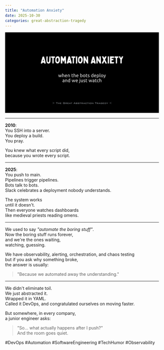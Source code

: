 ```yaml
---
title: "Automation Anxiety"
date: 2025-10-30
categories: great-abstraction-tragedy
---
```


![Automation Anxiety](/res/automation-anxiety.png)

---

**2010**:  
You SSH into a server.  
You deploy a build.  
You pray.

You knew what every script did,  
because you wrote every script.

---

**2025**:  
You push to main.  
Pipelines trigger pipelines.  
Bots talk to bots.  
Slack celebrates a deployment nobody understands.

The system works  
until it doesn't.  
Then everyone watches dashboards  
like medieval priests reading omens.

---

We used to say _"automate the boring stuff"_.  
Now the boring stuff runs forever,  
and we're the ones waiting,  
watching, guessing.

We have observability, alerting, orchestration, and chaos testing  
but if you ask why something broke,  
the answer is usually:
> "Because we automated away the understanding."

---

We didn't eliminate toil.  
We just abstracted it.  
Wrapped it in YAML.  
Called it DevOps,
and congratulated ourselves on moving faster.

But somewhere, in every company,  
a junior engineer asks:
> "So... what actually happens after I push?"  
> And the room goes quiet.

#DevOps #Automation #SoftwareEngineering #TechHumor #Observability

